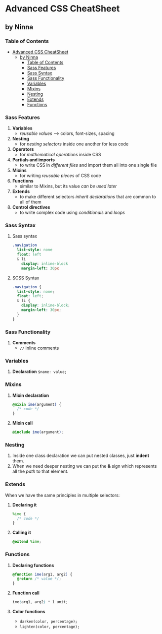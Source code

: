 # Advanced CSS CheatSheet

## by Ninna

### Table of Contents

- [Advanced CSS CheatSheet](#advanced-css-cheatsheet)
  - [by Ninna](#by-ninna)
    - [Table of Contents](#table-of-contents)
    - [Sass Features](#sass-features)
    - [Sass Syntax](#sass-syntax)
    - [Sass Functionality](#sass-functionality)
    - [Variables](#variables)
    - [Mixins](#mixins)
    - [Nesting](#nesting)
    - [Extends](#extends)
    - [Functions](#functions)

### Sass Features

1. **Variables**
   * _reusable values_ --> colors, font-sizes, spacing
2. **Nesting**
   * for _nesting selectors_ inside one another for less code
3. **Operators**
   * for _mathematical operations_ inside CSS
4. **Partials and imports**
   * to write CSS in _different files_ and import them all into one single file
5. **Mixins**
   * for writing _reusable pieces_ of CSS code
6. **Functions**
   * similar to Mixins, but its value _can be used later_
7. **Extends**
   * to make different selectors _inherit declarations_ that are common to all of them
8. **Control directives**
   * to write complex code using _conditionals_ and _loops_

### Sass Syntax

1. Sass syntax

   ```sass
   .navigation
     list-style: none
     float: left
     & li
       display: inline-block
       margin-left: 30px
   ```

2. SCSS Syntax

   ```scss
   .navigation {
     list-style: none;
     float: left;
     & li {
       display: inline-block;
       margin-left: 30px;
     }
   }
   ```

### Sass Functionality

1. **Comments**
   * `//` inline comments

### Variables

1. **Declaration** `$name: value;`

### Mixins

1. **Mixin declaration**

   ```scss
   @mixin ime(argument) {
     /* code */
   }
   ```

2. **Mixin call**

   ```scss
   @include ime(argument);
   ```

### Nesting

1. Inside one class declaration we can put nested classes, just **indent** them.
2. When we need deeper nesting we can put the **&** sign which represents all the _path_ to that element.

### Extends

When we have the same principles in multiple selectors:

1. **Declaring it**

   ```scss
   %ime {
     /* code */
   }
   ```

2. **Calling it**

   ```scss
   @extend %ime;
   ```

### Functions

1. **Declaring functions**

   ```scss
   @function ime(arg1, arg2) {
     @return /* value */;
   }
   ```

2. **Function call**

   ```scss
   ime(arg1, arg2) * 1 unit;
   ```

3. **Color functions**
   * `darken(color, percentage);`
   * `lighten(color, percentage);`
